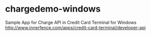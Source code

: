 chargedemo-windows
==================

Sample App for Charge API in Credit Card Terminal for Windows http://www.innerfence.com/apps/credit-card-terminal/developer-api
